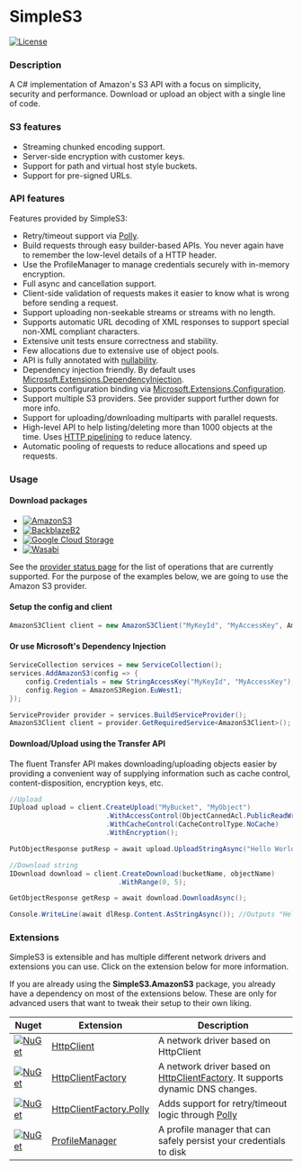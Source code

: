 # SimpleS3

[![License](https://img.shields.io/github/license/Genbox/SimpleS3)](https://github.com/Genbox/SimpleS3/blob/master/LICENSE.txt)

### Description

A C# implementation of Amazon's S3 API with a focus on simplicity, security and performance. Download or upload an object with a single line of code.

### S3 features

* Streaming chunked encoding support.
* Server-side encryption with customer keys.
* Support for path and virtual host style buckets.
* Support for pre-signed URLs.

### API features

Features provided by SimpleS3:

* Retry/timeout support via [Polly](https://github.com/App-vNext/Polly).
* Build requests through easy builder-based APIs. You never again have to remember the low-level details of a HTTP header.
* Use the ProfileManager to manage credentials securely with in-memory encryption.
* Full async and cancellation support.
* Client-side validation of requests makes it easier to know what is wrong before sending a request.
* Support uploading non-seekable streams or streams with no length.
* Supports automatic URL decoding of XML responses to support special non-XML compliant characters.
* Extensive unit tests ensure correctness and stability.
* Few allocations due to extensive use of object pools.
* API is fully annotated with [nullability](https://docs.microsoft.com/en-us/dotnet/csharp/nullable-references).
* Dependency injection friendly. By default uses [Microsoft.Extensions.DependencyInjection](https://www.nuget.org/packages/Microsoft.Extensions.DependencyInjection/).
* Supports configuration binding via [Microsoft.Extensions.Configuration](https://docs.microsoft.com/en-us/aspnet/core/fundamentals/configuration/?view=aspnetcore-2.2).
* Support multiple S3 providers. See provider support further down for more info.
* Support for uploading/downloading multiparts with parallel requests.
* High-level API to help listing/deleting more than 1000 objects at the time. Uses [HTTP pipelining](https://en.wikipedia.org/wiki/HTTP_pipelining) to reduce latency.
* Automatic pooling of requests to reduce allocations and speed up requests.

### Usage

#### Download packages

- [![AmazonS3](https://img.shields.io/nuget/v/Genbox.SimpleS3.AmazonS3.svg?style=flat-square&label=Amazon%20S3)](https://www.nuget.org/packages/Genbox.SimpleS3.AmazonS3/)
- [![BackblazeB2](https://img.shields.io/nuget/v/Genbox.SimpleS3.BackBlazeB2.svg?style=flat-square&label=Backblaze%20B2)](https://www.nuget.org/packages/Genbox.SimpleS3.BackBlazeB2/)
- [![Google Cloud Storage](https://img.shields.io/nuget/v/Genbox.SimpleS3.GoogleCloudStorage.svg?style=flat-square&label=Google%20Cloud%20Storage)](https://www.nuget.org/packages/Genbox.SimpleS3.GoogleCloudStorage/)
- [![Wasabi](https://img.shields.io/nuget/v/Genbox.SimpleS3.Wasabi.svg?style=flat-square&label=Wasabi)](https://www.nuget.org/packages/Genbox.SimpleS3.Wasabi/)

See the [provider status page](https://github.com/Genbox/SimpleS3/wiki/Provider-status) for the list of operations that are currently supported. For the purpose of the examples
below, we are going to use the Amazon S3 provider.

#### Setup the config and client

```csharp
AmazonS3Client client = new AmazonS3Client("MyKeyId", "MyAccessKey", AmazonS3Region.EuWest1)
```

#### Or use Microsoft's Dependency Injection

```csharp
ServiceCollection services = new ServiceCollection();
services.AddAmazonS3(config => {
    config.Credentials = new StringAccessKey("MyKeyId", "MyAccessKey");
    config.Region = AmazonS3Region.EuWest1;
});

ServiceProvider provider = services.BuildServiceProvider();
AmazonS3Client client = provider.GetRequiredService<AmazonS3Client>();
```

#### Download/Upload using the Transfer API

The fluent Transfer API makes downloading/uploading objects easier by providing a convenient way of supplying information such as cache control, content-disposition, encryption
keys, etc.

```csharp
//Upload
IUpload upload = client.CreateUpload("MyBucket", "MyObject")
                        .WithAccessControl(ObjectCannedAcl.PublicReadWrite)
                        .WithCacheControl(CacheControlType.NoCache)
                        .WithEncryption();

PutObjectResponse putResp = await upload.UploadStringAsync("Hello World!");

//Download string
IDownload download = client.CreateDownload(bucketName, objectName)
                           .WithRange(0, 5);

GetObjectResponse getResp = await download.DownloadAsync();

Console.WriteLine(await dlResp.Content.AsStringAsync()); //Outputs "Hello"
```

### Extensions

SimpleS3 is extensible and has multiple different network drivers and extensions you can use. Click on the extension below for more information.

If you are already using the **SimpleS3.AmazonS3** package, you already have a dependency on most of the extensions below. These are only for advanced users that want to tweak
their setup to their own liking.

| Nuget                                                                                                                                                                                                                                 | Extension                                                                                                                 | Description                                                                                                                                                                                                                                     |
|---------------------------------------------------------------------------------------------------------------------------------------------------------------------------------------------------------------------------------------|---------------------------------------------------------------------------------------------------------------------------|-------------------------------------------------------------------------------------------------------------------------------------------------------------------------------------------------------------------------------------------------|
| [![NuGet](https://img.shields.io/nuget/v/Genbox.SimpleS3.Extensions.HttpClient.svg?style=flat-square&label=HttpClient)](https://www.nuget.org/packages/Genbox.SimpleS3.Extensions.HttpClient/)                                        | [HttpClient](https://github.com/Genbox/SimpleS3/tree/master/src/SimpleS3.Extensions.HttpClient)                           | A network driver based on HttpClient                                                                                                                                                                                                            |
| [![NuGet](https://img.shields.io/nuget/v/Genbox.SimpleS3.Extensions.HttpClientFactory.svg?style=flat-square&label=HttpClientFactory)](https://www.nuget.org/packages/Genbox.SimpleS3.Extensions.HttpClientFactory/)                   | [HttpClientFactory](https://github.com/Genbox/SimpleS3/tree/master/src/SimpleS3.Extensions.HttpClientFactory)             | A network driver based on [HttpClientFactory](https://docs.microsoft.com/en-us/dotnet/architecture/microservices/implement-resilient-applications/use-httpclientfactory-to-implement-resilient-http-requests). It supports dynamic DNS changes. |
| [![NuGet](https://img.shields.io/nuget/v/Genbox.SimpleS3.Extensions.HttpClientFactory.Polly.svg?style=flat-square&label=HttpClientFactory.Polly)](https://www.nuget.org/packages/Genbox.SimpleS3.Extensions.HttpClientFactory.Polly/) | [HttpClientFactory.Polly](https://github.com/Genbox/SimpleS3/tree/master/src/SimpleS3.Extensions.HttpClientFactory.Polly) | Adds support for retry/timeout logic through [Polly](https://github.com/App-vNext/Polly)                                                                                                                                                        |
| [![NuGet](https://img.shields.io/nuget/v/Genbox.SimpleS3.Extensions.ProfileManager.svg?style=flat-square&label=ProfileManager)](https://www.nuget.org/packages/Genbox.SimpleS3.Extensions.ProfileManager/)                            | [ProfileManager](https://github.com/Genbox/SimpleS3/tree/master/src/SimpleS3.Extensions.ProfileManager)                   | A profile manager that can safely persist your credentials to disk                                                                                                                                                                              |
